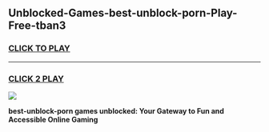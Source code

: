 
## Unblocked-Games-best-unblock-porn-Play-Free-tban3
<h3>
<a href="https://premium76.site?title=best-unblock-porn&ref=21A">CLICK TO PLAY</a></h3>
<hr>

<h3>
<a href="https://premium76.site?title=best-unblock-porn&ref=21A">CLICK 2 PLAY</a>
  
</h3>

<a href="https://premium76.site?title=best-unblock-porn&ref=21A"><img src="https://clearcache.store/games.png"></a>


**best-unblock-porn games unblocked: Your Gateway to Fun and Accessible Online Gaming**
